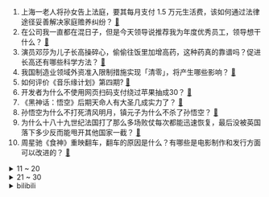 1. 上海一老人将孙女告上法庭，要其每月支付 1.5 万元生活费，该如何通过法律途径妥善解决家庭赡养纠纷？ [:link:](https://www.zhihu.com/question/666194008)
2. 在公司我一直都在混日子，但是今天领导说推荐我为年度优秀员工，领导想干什么？ [:link:](https://www.zhihu.com/question/666400908)
3. 演员邓莎为儿子长高操碎心，偷偷往饭里加增高药，这种药真的靠谱吗？促进长高还有哪些科学方法？ [:link:](https://www.zhihu.com/question/666466456)
4. 我国制造业领域外资准入限制措施实现「清零」，将产生哪些影响？ [:link:](https://www.zhihu.com/question/666575402)
5. 如何评价《音乐缘计划》第四期? [:link:](https://www.zhihu.com/question/666581173)
6. 开发者为什么不使用网页扫码支付绕过苹果抽成30？ [:link:](https://www.zhihu.com/question/666444486)
7. 《黑神话：悟空》后期天命人有大圣几成实力了？ [:link:](https://www.zhihu.com/question/665527919)
8. 孙悟空为什么不打死清风明月，镇元子为什么不杀了孙悟空？ [:link:](https://www.zhihu.com/question/523481333)
9. 为什么十八十九世纪法国打了那么多场败仗每次都能迅速恢复，最后没被英国落下多少反而能甩开其他国家一截？ [:link:](https://www.zhihu.com/question/413936473)
10. 周星驰《食神》重映翻车，翻车的原因是什么？有哪些是电影制作和发行方面可以改进的？ [:link:](https://www.zhihu.com/question/665971073)
<details>
<summary>11 ~ 20</summary>

11. 为什么小米su7这么火？ [:link:](https://www.zhihu.com/question/650840534)
12. 三部门发布通知「拟允许在北京、上海、广州等地设立外商独资医院」，外商独资医院有什么不同？会有哪些影响？ [:link:](https://www.zhihu.com/question/666541635)
13. 孩子不喜欢某一学科的老师，导致该学科成绩下降，怎么办？ [:link:](https://www.zhihu.com/question/665727311)
14. 同事一家四口人约我一个人一起自驾游，但要我出一半油费和过路过桥费，想问一下是这样算的吗？ [:link:](https://www.zhihu.com/question/614610228)
15. 为什么感觉樊振东和对手打，总是过程有点吃力最后却都能赢？ [:link:](https://www.zhihu.com/question/663800538)
16. 孩子把外公外婆叫爷爷奶奶，老公一直接受不了，各位能帮忙支支招吗? [:link:](https://www.zhihu.com/question/666306002)
17. 全红婵跳水水花为什么那么小？年龄小体重轻有可能是主因吗？ [:link:](https://www.zhihu.com/question/477828599)
18. 为啥乌克兰用无人机喷洒铝热剂，而不是凝固汽油，或者柴油？ [:link:](https://www.zhihu.com/question/666220111)
19. 为什在中国这样一个重视饮食的国家，厨师的地位却不高？ [:link:](https://www.zhihu.com/question/26045043)
20. 马斯克将自己的脸合成到黑神话悟空上，如何看待马斯克这一举动？ [:link:](https://www.zhihu.com/question/666446049)
</details>
<details>
<summary>21 ~ 30</summary>

21. iPhone 17 Pro Max 才能用上 12GB 内存，你认为苹果是否在内存上「挤牙膏」？ [:link:](https://www.zhihu.com/question/665647831)
22. 孩子看平板4个多小时，我处罚她做四个小时作业，这样做对吗？ [:link:](https://www.zhihu.com/question/665802315)
23. 派出所电话通知配合调查，该怎么办呢？ [:link:](https://www.zhihu.com/question/662116625)
24. 如何评价周深新歌《请我不改》? [:link:](https://www.zhihu.com/question/666504665)
25. 农村家庭第一代大学生可以选择读博吗？ [:link:](https://www.zhihu.com/question/654425241)
26. 美国波音「星际客机」飞船返回地球，宇航员出差 8 天变被困 8 个月，如何评价这次任务？项目前景如何？ [:link:](https://www.zhihu.com/question/666495920)
27. 如何看待“天问三号2028火星采样返回任务”？ [:link:](https://www.zhihu.com/question/666315837)
28. 如何评价《崩坏：星穹铁道》星间纪实—全网首发！揭秘狐人英雄的真面目? [:link:](https://www.zhihu.com/question/666546945)
29. 《黑神话：悟空》里，大家怎么知道隐藏boss在哪，是推理出来的么？ [:link:](https://www.zhihu.com/question/666406497)
30. 上海一集卡车为避让对向车辆侧翻压到途经小客车，致 5 人死亡，具体原因是什么？涉事司机应承担哪些责任？ [:link:](https://www.zhihu.com/question/666553937)
</details><details>
<summary>bilibili</summary>

</details>